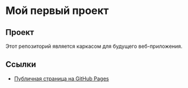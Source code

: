# Мой первый проект
## Проект
Этот репозиторий является каркасом для будущего веб-приложения.
## Ссылки
- [Публичная страница на GitHub Pages](https://whoaskedssselery.github.io/ИМЯ_РЕПОЗИТОРИЯ/src/index.html)

